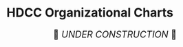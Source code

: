 #  HDCC Organizational Charts

<p style="text-align: center; font-size: 1.5em;">🚧 <i>UNDER CONSTRUCTION</i> 🚧 </p>
